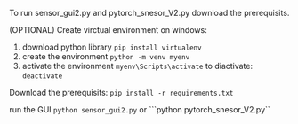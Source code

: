 To run sensor_gui2.py and pytorch_snesor_V2.py download the prerequisits.

(OPTIONAL) Create virctual environment on windows:
1) download python library
   ```pip install virtualenv```
2) create the environment
   ```python -m venv myenv```
3) activate the environment
   ```myenv\Scripts\activate```
   to diactivate:
   ```deactivate```

Download the prerequisits:
```pip install -r requirements.txt```

run the GUI
```python sensor_gui2.py``` or ```python pytorch_snesor_V2.py``
